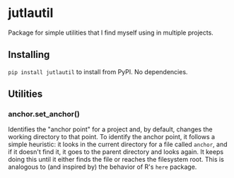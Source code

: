 # jutlautil

Package for simple utilities that I find myself using in multiple projects.

## Installing
`pip install jutlautil` to install from PyPI. No dependencies.

## Utilities

### anchor.set_anchor()
Identifies the "anchor point" for a project and, by default, changes the working directory to that point. To identify the anchor point, it follows a simple heuristic: it looks in the current directory for a file called `anchor`, and if it doesn't find it, it goes to the parent directory and looks again. It keeps doing this until it either finds the file or reaches the filesystem root. This is analogous to (and inspired by) the behavior of R's `here` package.
